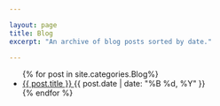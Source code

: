 ```yaml
---

layout: page
title: Blog
excerpt: "An archive of blog posts sorted by date."

---
```


<ul class="post-list">
{% for post in site.categories.Blog%} 
  <li>
    <article>
      <a href="{{ site.siteurl }}{{ post.url }}">{{ post.title }} </a>
      <span class="entry-date"><time datetime="{{ post.date | date_to_xmlschema }}">{{ post.date | date: "%B %d, %Y" }}</time></span>
    </article>
  </li>
{% endfor %}
</ul>
